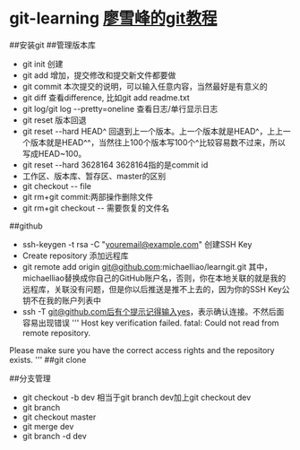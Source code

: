 # git-learning  [廖雪峰的git教程](https://www.liaoxuefeng.com/wiki/0013739516305929606dd18361248578c67b8067c8c017b000)

##安装git
##管理版本库
- git init  创建
- git add 增加，提交修改和提交新文件都要做
- git commit  本次提交的说明，可以输入任意内容，当然最好是有意义的 
- git diff  查看difference, 比如git add readme.txt
- git log/git log --pretty=oneline 查看日志/单行显示日志
- git reset 版本回退
- git reset --hard HEAD^  回退到上一个版本。上一个版本就是HEAD^，上上一个版本就是HEAD^^，当然往上100个版本写100个^比较容易数不过来，所以写成HEAD~100。
- git reset --hard 3628164  3628164指的是commit id
- 工作区、版本库、暂存区、master的区别
- git checkout -- file
- git rm+git commit:两部操作删除文件
- git rm+git checkout -- 需要恢复的文件名 

##github
- ssh-keygen -t rsa -C "youremail@example.com"    创建SSH Key
- Create repository  添加远程库
- git remote add origin git@github.com:michaelliao/learngit.git   其中，michaelliao替换成你自己的GitHub账户名，否则，你在本地关联的就是我的远程库，关联没有问题，但是你以后推送是推不上去的，因为你的SSH Key公钥不在我的账户列表中
-  ssh -T git@github.com后有个提示记得输入yes，表示确认连接。不然后面容易出现错误  '''
Host key verification failed.
fatal: Could not read from remote repository.

Please make sure you have the correct access rights
and the repository exists.
'''
##git clone


##分支管理
- git checkout -b dev 相当于git branch dev加上git checkout dev
- git branch
- git checkout master
- git merge dev
- git branch -d dev



